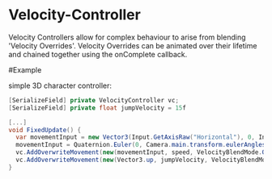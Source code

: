 # Velocity-Controller

Velocity Controllers allow for complex behaviour to arise from blending 'Velocity Overrides'.
Velocity Overrides can be animated over their lifetime and chained together using the onComplete callback.

#Example

simple 3D character controller:
```csharp
[SerializeField] private VelocityController vc;
[SerializeField] private float jumpVelocity = 15f

[...]
void FixedUpdate() {
  var movementInput = new Vector3(Input.GetAxisRaw("Horizontal"), 0, Input.GetAxisRaw("Vertical"));
  movementInput = Quaternion.Euler(0, Camera.main.transform.eulerAngles.y, 0) * movementInput; //rotate input to convert to camera local
  vc.AddOverwriteMovement(new(movementInput, speed, VelocityBlendMode.Overwrite, VelocityChannelMask.XZ), 0f, 0); //Only affects the XZ plane
  vc.AddOverwriteMovement(new(Vector3.up, jumpVelocity, VelocityBlendMode.Overwrite, VelocityChannelMask.Y), 0f, 0); //Only affects the Y axis
}
```



